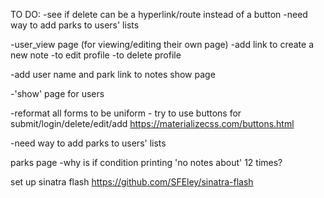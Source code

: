 TO DO:
 -see if delete can be a hyperlink/route instead of a button
-need way to add parks to users' lists

 -user_view page (for viewing/editing their own page)
  -add link to create a new note
  -to edit profile
  -to delete profile

  -add user name and park link to notes show page

 -'show' page for users

  -reformat all forms to be uniform - try to use buttons for submit/login/delete/edit/add
    https://materializecss.com/buttons.html

  -need way to add parks to users' lists

  parks page
    -why is if condition printing 'no notes about' 12 times?

  set up sinatra flash https://github.com/SFEley/sinatra-flash
